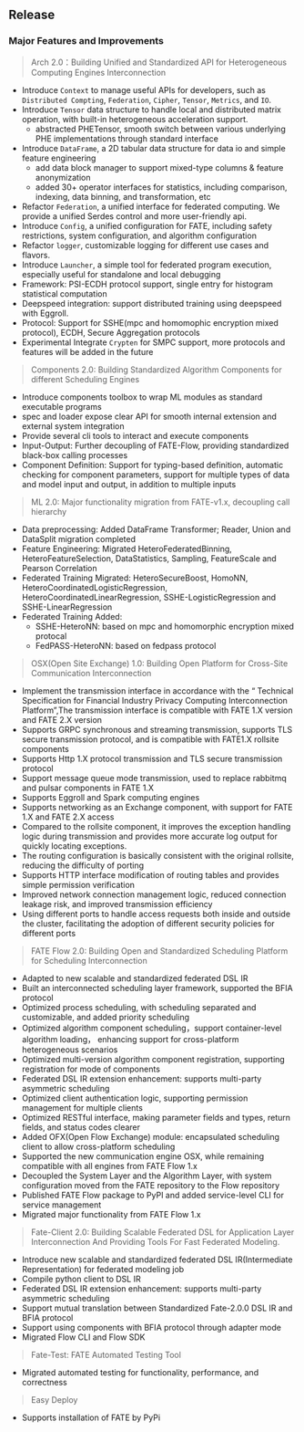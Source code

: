 ## Release
### Major Features and Improvements
> Arch 2.0：Building Unified and Standardized API for Heterogeneous Computing Engines Interconnection
* Introduce `Context` to manage useful APIs for developers, such as `Distributed Compting`, `Federation`, `Cipher`, `Tensor`, `Metrics`,  and `IO`.
* Introduce `Tensor` data structure to handle local and distributed matrix operation, with built-in heterogeneous acceleration support. 
  * abstracted PHETensor, smooth switch between various underlying PHE implementations through standard interface
* Introduce `DataFrame`, a 2D tabular data structure for data io and simple feature engineering
  * add data block manager to support mixed-type columns & feature anonymization
  * added 30+ operator interfaces for statistics, including comparison, indexing, data binning, and transformation, etc
* Refactor `Federation`, a unified interface for federated computing. We provide a unified Serdes control and more user-friendly api.
* Introduce `Config`, a unified configuration for FATE, including safety restrictions, system configuration, and algorithm configuration
* Refactor `logger`, customizable logging for different use cases and flavors.
* Introduce `Launcher`, a simple tool for federated program execution, especially useful for standalone and local debugging
* Framework: PSI-ECDH protocol support, single entry for histogram statistical computation 
* Deepspeed integration: support distributed training using deepspeed with Eggroll.
* Protocol: Support for SSHE(mpc and homomophic encryption mixed protocol), ECDH, Secure Aggregation protocols
* Experimental Integrate `Crypten` for SMPC support, more protocols and features will be added in the future

> Components 2.0: Building Standardized Algorithm Components for different Scheduling Engines
* Introduce components toolbox to wrap ML modules as standard executable programs
* spec and loader expose clear API for smooth internal extension and external system integration
* Provide several cli tools to interact and execute components
* Input-Output: Further decoupling of FATE-Flow, providing standardized black-box calling processes 
* Component Definition: Support for typing-based definition, automatic checking for component parameters, support for multiple types of data and model input and output, in addition to multiple inputs

> ML 2.0: Major functionality migration from FATE-v1.x, decoupling call hierarchy
* Data preprocessing: Added DataFrame Transformer; Reader, Union and DataSplit migration completed
* Feature Engineering: Migrated HeteroFederatedBinning, HeteroFeatureSelection, DataStatistics, Sampling, FeatureScale and Pearson Correlation
* Federated Training Migrated: HeteroSecureBoost, HomoNN, HeteroCoordinatedLogisticRegression, HeteroCoordinatedLinearRegression, SSHE-LogisticRegression and SSHE-LinearRegression
* Federated Training Added: 
  * SSHE-HeteroNN: based on mpc and homomorphic encryption mixed protocal
  * FedPASS-HeteroNN: based on fedpass protocol

> OSX(Open Site Exchange) 1.0: Building Open Platform for Cross-Site Communication Interconnection 
* Implement the transmission interface in accordance with the “ Technical Specification for Financial Industry Privacy Computing Interconnection Platform”,The transmission interface is compatible with FATE 1.X version and  FATE 2.X version
* Supports GRPC synchronous and streaming transmission, supports TLS secure transmission protocol, and is compatible with FATE1.X rollsite components
* Supports Http 1.X protocol transmission and TLS secure transmission protocol
* Support message queue mode transmission, used to replace rabbitmq and pulsar components in FATE 1.X
* Supports Eggroll and Spark computing engines
* Supports networking as an Exchange component, with support for FATE 1.X and FATE 2.X access
* Compared to the rollsite component, it improves the exception handling logic during transmission and provides more accurate log output for quickly locating exceptions.
* The routing configuration is basically consistent with the original rollsite, reducing the difficulty of porting
* Supports HTTP interface modification of routing tables and provides simple permission verification
* Improved network connection management logic, reduced connection leakage risk, and improved transmission efficiency
* Using different ports to handle access requests both inside and outside the cluster, facilitating the adoption of different security policies for different ports

> FATE Flow 2.0: Building Open and Standardized Scheduling Platform for Scheduling Interconnection
* Adapted to new scalable and standardized federated DSL IR
* Built an interconnected scheduling layer framework, supported the BFIA protocol
* Optimized process scheduling, with scheduling separated and customizable, and added priority scheduling
* Optimized algorithm component scheduling，support container-level algorithm loading， enhancing support for cross-platform heterogeneous scenarios
* Optimized multi-version algorithm component registration, supporting registration for mode of components
* Federated DSL IR extension enhancement: supports multi-party asymmetric scheduling
* Optimized client authentication logic, supporting permission management for multiple clients
* Optimized RESTful interface, making parameter fields and types, return fields, and status codes clearer
* Added OFX(Open Flow Exchange) module: encapsulated scheduling client to allow cross-platform scheduling
* Supported the new communication engine OSX, while remaining compatible with all engines from FATE Flow 1.x
* Decoupled the System Layer and the Algorithm Layer, with system configuration moved from the FATE repository to the Flow repository
* Published FATE Flow package to PyPI and added service-level CLI for service management
* Migrated major functionality from FATE Flow 1.x

> Fate-Client 2.0: Building Scalable Federated DSL for Application Layer Interconnection And Providing Tools For Fast Federated Modeling.
* Introduce new scalable and standardized federated DSL IR(Intermediate Representation) for federated modeling job
* Compile python client to DSL IR
* Federated DSL IR extension enhancement: supports multi-party asymmetric scheduling
* Support mutual translation between Standardized Fate-2.0.0 DSL IR and BFIA protocol
* Support using components with BFIA protocol through adapter mode
* Migrated Flow CLI and Flow SDK

> Fate-Test: FATE Automated Testing Tool
* Migrated automated testing for functionality, performance, and correctness

> Easy Deploy
* Supports installation of FATE by PyPi
